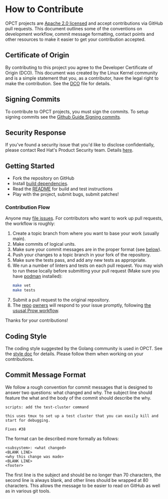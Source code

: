 # How to Contribute

OPCT projects are [Apache 2.0 licensed](LICENSE) and accept contributions via
GitHub pull requests. This document outlines some of the conventions on
development workflow, commit message formatting, contact points and other
resources to make it easier to get your contribution accepted.

## Certificate of Origin

By contributing to this project you agree to the Developer Certificate of
Origin (DCO). This document was created by the Linux Kernel community and is a
simple statement that you, as a contributor, have the legal right to make the
contribution. See the [DCO](DCO) file for details.

## Signing Commits

To contribute to OPCT projects, you must sign the commits. To setup
signing commits see the [Github Guide Signing commits](github-signing-commits).

## Security Response

If you've found a security issue that you'd like to disclose confidentially, please contact Red Hat's Product Security team.
Details [here][security].

## Getting Started

- Fork the repository on GitHub
- Install [build dependencies](docs/dev/dependencies.md).
- Read the [README](README.md) for build and test instructions
- Play with the project, submit bugs, submit patches!

### Contribution Flow

Anyone may [file issues][new-issue].
For contributors who want to work up pull requests, the workflow is roughly:

1. Create a topic branch from where you want to base your work (usually main).
2. Make commits of logical units.
3. Make sure your commit messages are in the proper format (see [below](#commit-message-format)).
4. Push your changes to a topic branch in your fork of the repository.
5. Make sure the tests pass, and add any new tests as appropriate.
6. We run a number of linters and tests on each pull request.
    You may wish to run these locally before submitting your pull request (Make sure you have [podman][podman-install] installed):
    ```sh
    make vet
    make tests
    ```
7. Submit a pull request to the original repository.
8. The [repo](OWNERS) [owners](OWNERS_ALIASES) will respond to your issue promptly, following [the ususal Prow workflow][prow-review].

Thanks for your contributions!

## Coding Style

The coding style suggested by the Golang community is used in OPCT. See the [style doc][golang-style] for details. Please follow them when working on your contributions.

## Commit Message Format

We follow a rough convention for commit messages that is designed to answer two
questions: what changed and why. The subject line should feature the what and
the body of the commit should describe the why.

```
scripts: add the test-cluster command

this uses tmux to set up a test cluster that you can easily kill and
start for debugging.

Fixes #38
```

The format can be described more formally as follows:

```
<subsystem>: <what changed>
<BLANK LINE>
<why this change was made>
<BLANK LINE>
<footer>
```

The first line is the subject and should be no longer than 70 characters, the
second line is always blank, and other lines should be wrapped at 80 characters.
This allows the message to be easier to read on GitHub as well as in various
git tools.


[golang-style]: https://github.com/golang/go/wiki/CodeReviewComments
[new-issue]: https://github.com/redhat-openshift-ecosystem/provider-certification-tool/issues/new
[podman-install]: https://podman.io/getting-started/installation
[prow-review]: https://github.com/kubernetes/community/blob/master/contributors/guide/owners.md#the-code-review-process
[security]: https://access.redhat.com/security/team/contact
[signing-commits]: https://docs.github.com/en/authentication/managing-commit-signature-verification/signing-commits
